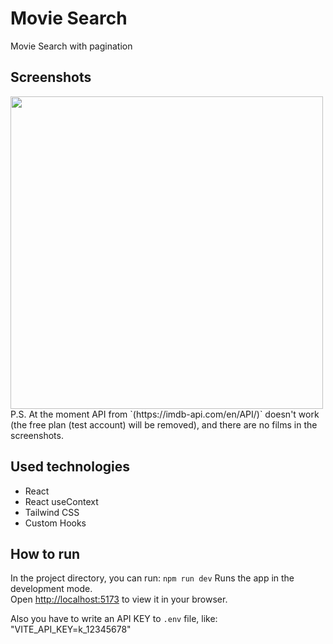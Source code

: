 # Movie Search

Movie Search with pagination

## Screenshots

<img src="https://github.com/SmokeGuap/Movies-Search/assets/87711568/9fbb30d5-e047-473a-8a0e-0aac4312b07b" width="500">
P.S. At the moment API from `(https://imdb-api.com/en/API/)` doesn't work (the free plan (test account) will be removed), and there are no films in the screenshots.


## Used technologies

- React
- React useContext
- Tailwind CSS
- Custom Hooks

## How to run

In the project directory, you can run: `npm run dev`
Runs the app in the development mode.\
Open [http://localhost:5173](http://localhost:5173) to view it in your browser.

Also you have to write an API KEY to `.env` file, like: "VITE_API_KEY=k_12345678"
